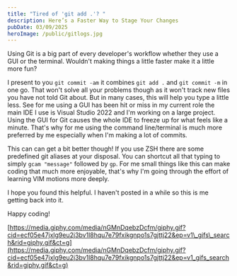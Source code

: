 ```yaml
---
title: "Tired of 'git add .'? "
description: Here’s a Faster Way to Stage Your Changes
pubDate: 03/09/2025
heroImage: /public/gitlogs.jpg
---
```

Using Git is a big part of every developer's workflow whether they use a GUI or the terminal. Wouldn't making things a little faster make it a little more fun?

I present to you `git commit -am` it combines `git add .` and `git commit -m` in one go. That won't solve all your problems though as it won't track new files you have not told Git about. But in many cases, this will help you type a little less. See for me using a GUI has been hit or miss in my current role the main IDE I use is Visual Studio 2022 and I'm working on a large project. Using the GUI for Git causes the whole IDE to freeze up for what feels like a minute. That's why for me using the command line/terminal is much more preferred by me especially when I'm making a lot of commits.

This can can get a bit better though! If you use ZSH there are some predefined git aliases at your disposal. You can shortcut all that typing to simply `gcam "message"` followed by `gp`. For me small things like this can make coding that much more enjoyable, that's why I'm going through the effort of learning VIM motions more deeply.

I hope you found this helpful. I haven't posted in a while so this is me getting back into it.

Happy coding!

[https://media.giphy.com/media/nGMnDqebzDcfm/giphy.gif?cid=ecf05e47jxlg9eu2j3bv1l8hqu7e79fxikgnpo1s7gjttj22&ep=v1\_gifs\_search&rid=giphy.gif&ct=g](https://media.giphy.com/media/nGMnDqebzDcfm/giphy.gif?cid=ecf05e47jxlg9eu2j3bv1l8hqu7e79fxikgnpo1s7gjttj22&ep=v1_gifs_search&rid=giphy.gif&ct=g)
